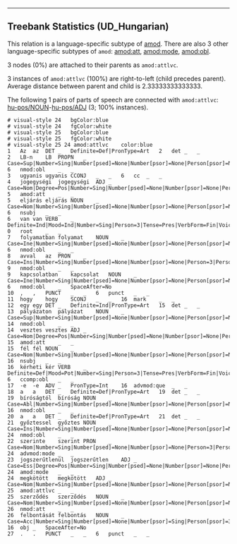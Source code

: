 

--------------------------------------------------------------------------------

## Treebank Statistics (UD_Hungarian)

This relation is a language-specific subtype of [amod]().
There are also 3 other language-specific subtypes of `amod`: [amod:att](), [amod:mode](), [amod:obl]().

3 nodes (0%) are attached to their parents as `amod:attlvc`.

3 instances of `amod:attlvc` (100%) are right-to-left (child precedes parent).
Average distance between parent and child is 2.33333333333333.

The following 1 pairs of parts of speech are connected with `amod:attlvc`: [hu-pos/NOUN]()-[hu-pos/ADJ]() (3; 100% instances).


~~~ conllu
# visual-style 24	bgColor:blue
# visual-style 24	fgColor:white
# visual-style 25	bgColor:blue
# visual-style 25	fgColor:white
# visual-style 25 24 amod:attlvc	color:blue
1	Az	az	DET	_	Definite=Def|PronType=Art	2	det	_	_
2	LB-n	LB	PROPN	_	Case=Sup|Number=Sing|Number[psed]=None|Number[psor]=None|Person[psor]=None	6	nmod:obl	_	_
3	ugyanis	ugyanis	CCONJ	_	_	6	cc	_	_
4	jogegységi	jogegységi	ADJ	_	Case=Nom|Degree=Pos|Number=Sing|Number[psed]=None|Number[psor]=None|Person[psor]=None	5	amod:att	_	_
5	eljárás	eljárás	NOUN	_	Case=Nom|Number=Sing|Number[psed]=None|Number[psor]=None|Person[psor]=None	6	nsubj	_	_
6	van	van	VERB	_	Definite=Ind|Mood=Ind|Number=Sing|Person=3|Tense=Pres|VerbForm=Fin|Voice=Act	0	root	_	_
7	folyamatban	folyamat	NOUN	_	Case=Ine|Number=Sing|Number[psed]=None|Number[psor]=None|Person[psor]=None	6	nmod:obl	_	_
8	avval	az	PRON	_	Case=Ins|Number=Sing|Number[psed]=None|Number[psor]=None|Person=3|Person[psor]=None|PronType=Dem	9	nmod:obl	_	_
9	kapcsolatban	kapcsolat	NOUN	_	Case=Ine|Number=Sing|Number[psed]=None|Number[psor]=None|Person[psor]=None	6	nmod:obl	_	SpaceAfter=No
10	,	,	PUNCT	_	_	6	punct	_	_
11	hogy	hogy	SCONJ	_	_	16	mark	_	_
12	egy	egy	DET	_	Definite=Ind|PronType=Art	15	det	_	_
13	pályázaton	pályázat	NOUN	_	Case=Sup|Number=Sing|Number[psed]=None|Number[psor]=None|Person[psor]=None	14	nmod:obl	_	_
14	vesztes	vesztes	ADJ	_	Case=Nom|Degree=Pos|Number=Sing|Number[psed]=None|Number[psor]=None|Person[psor]=None	15	amod:att	_	_
15	fél	fél	NOUN	_	Case=Nom|Number=Sing|Number[psed]=None|Number[psor]=None|Person[psor]=None	16	nsubj	_	_
16	kérheti	kér	VERB	_	Definite=Def|Mood=Pot|Number=Sing|Person=3|Tense=Pres|VerbForm=Fin|Voice=Act	6	ccomp:obl	_	_
17	-e	-e	ADV	_	PronType=Int	16	advmod:que	_	_
18	a	a	DET	_	Definite=Def|PronType=Art	19	det	_	_
19	bíróságtól	bíróság	NOUN	_	Case=Abl|Number=Sing|Number[psed]=None|Number[psor]=None|Person[psor]=None	16	nmod:obl	_	_
20	a	a	DET	_	Definite=Def|PronType=Art	21	det	_	_
21	győztessel	győztes	NOUN	_	Case=Ins|Number=Sing|Number[psed]=None|Number[psor]=None|Person[psor]=None	24	nmod:obl	_	_
22	szerinte	szerint	PRON	_	Case=Nom|Number=Sing|Number[psed]=None|Number[psor]=None|Person=3|Person[psor]=None|PronType=Prs	24	advmod:mode	_	_
23	jogszerűtlenül	jogszerűtlen	ADJ	_	Case=Ess|Degree=Pos|Number=Sing|Number[psed]=None|Number[psor]=None|Person[psor]=None	24	amod:mode	_	_
24	megkötött	megkötött	ADJ	_	Case=Nom|Number=Sing|Number[psed]=None|Number[psor]=None|Person[psor]=None|VerbForm=PartPast	25	amod:attlvc	_	_
25	szerződés	szerződés	NOUN	_	Case=Nom|Number=Sing|Number[psed]=None|Number[psor]=None|Person[psor]=None	26	nmod:att	_	_
26	felbontását	felbontás	NOUN	_	Case=Acc|Number=Sing|Number[psed]=None|Number[psor]=Sing|Person[psor]=3	16	obj	_	SpaceAfter=No
27	.	.	PUNCT	_	_	6	punct	_	_

~~~


